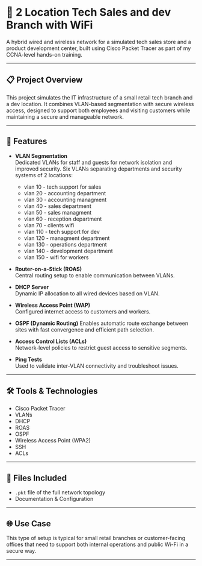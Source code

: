 # 🏪 2 Location Tech Sales and dev Branch with WiFi

A hybrid wired and wireless network for a simulated tech sales store and a product development center, built using Cisco Packet Tracer as part of my CCNA-level hands-on training.

---

## 📋 Project Overview

This project simulates the IT infrastructure of a small retail tech branch and a dev location. It combines VLAN-based segmentation with secure wireless access, designed to support both employees and visiting customers while maintaining a secure and manageable network.

---

## 🔧 Features

- **VLAN Segmentation**  
  Dedicated VLANs for staff and guests for network isolation and improved security.
  Six VLANs separating departments and security systems of 2 locations:
  * vlan 10 - tech support for sales
  * vlan 20 - accounting department
  * vlan 30 - accounting managment
  * vlan 40 - sales department
  * vlan 50 - sales managment
  * vlan 60 - reception department
  * vlan 70 - clients wifi
  * vlan 110 - tech support for dev
  * vlan 120 - managment department
  * vlan 130 - operations department
  * vlan 140 - development department
  * vlan 150 - wifi for workers

- **Router-on-a-Stick (ROAS)**  
  Central routing setup to enable communication between VLANs.

- **DHCP Server**  
  Dynamic IP allocation to all wired devices based on VLAN.

- **Wireless Access Point (WAP)**  
  Configured internet access to customers and workers.
  
- **OSPF (Dynamic Routing)**
Enables automatic route exchange between sites with fast convergence and efficient path selection.

- **Access Control Lists (ACLs)**  
  Network-level policies to restrict guest access to sensitive segments.

- **Ping Tests**  
  Used to validate inter-VLAN connectivity and troubleshoot issues.

---

## 🛠️ Tools & Technologies

- Cisco Packet Tracer  
- VLANs  
- DHCP  
- ROAS
- OSPF
- Wireless Access Point (WPA2)  
- SSH  
- ACLs  

---

## 📂 Files Included

- `.pkt` file of the full network topology  
- Documentation & Configuration 

---

## 🌐 Use Case

This type of setup is typical for small retail branches or customer-facing offices that need to support both internal operations and public Wi-Fi in a secure way.

---
